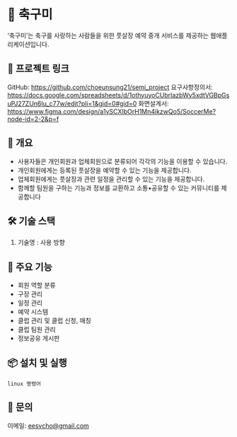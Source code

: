 # 📘 축구미
‘축구미’는 축구를 사랑하는 사람들을 위한 풋살장 예약 중개 서비스를 제공하는 웹애플리케이션입니다.

## 🔗 프로젝트 링크
GitHub: https://github.com/choeunsung21/semi_project
요구사항정의서: https://docs.google.com/spreadsheets/d/1othyuyoCUbrIazbWy5xdtVGBpGsuPJ27ZUn6Iu_c77w/edit?pli=1&gid=0#gid=0
화면설계서: https://www.figma.com/design/a1ySCXIbOrH1Mn4ikzwQo5/SoccerMe?node-id=2-2&p=f

## 🧩 개요
- 사용자들은 개인회원과 업체회원으로 분류되어 각각의 기능을 이용할 수 있습니다.
- 개인회원에게는 등록된 풋살장을 예약할 수 있는 기능을 제공합니다.
- 업체회원에게는 풋살장과 관련 일정을 관리할 수 있는 기능을 제공합니다.
- 함께할 팀원을 구하는 기능과 정보를 교환하고 소통•공유할 수 있는 커뮤니티를 제공합니다

## 🛠 기술 스택
1. 기술명 : 사용 방향

## 🚀 주요 기능
- 회원 역할 분류
- 구장 관리
- 일정 관리
- 예약 시스템
- 클럽 관리 및 클럽 신청, 매칭
- 클럽 팀원 관리
- 정보공유 게시판

## 📦 설치 및 실행
```
linux 명령어
```
## 📧 문의
이메일: eesvcho@gmail.com
